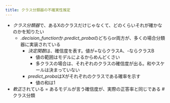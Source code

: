 ```yaml
---
title: クラス分類器の不確実性推定
---
```


* *クラス分類器*で、あるXのクラスだけじゃなくて、どのくらいそれが確かなのかを知りたい
  * .*decision_function*か.*predict_proba*のどちらor両方が、多くの場合分類器に実装されている
    * *決定関数*は、確信度を表す。値が+ならクラスA、-ならクラスB
      * 値の範囲はモデルによるからめんどくさい
      * 多クラスの場合は、それぞれのクラスの確信度が出る。和やスケールは決まっていない
    * *predict_proba*はXがそれぞれのクラスである確率を示す
      * 値の和は1
* *軟正*されている = あるモデルが言う確信度が、実際の正答率と同じである
  \#クラス分類
